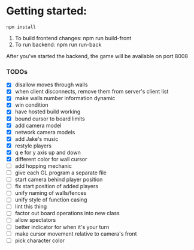 # Getting started:
    npm install

1. To build frontend changes: npm run build-front
1. To run backend: npm run run-back

After you've started the backend, the game will be available on port 8008

### TODOs
- [x] disallow moves through walls
- [x] when client disconnects, remove them from server's client list
- [x] make walls number information dynamic
- [x] win condition
- [x] have hosted build working
- [x] bound cursor to board limits
- [x] add camera model
- [x] network camera models
- [x] add Jake's music
- [x] restyle players
- [x] q e for y axis up and down 
- [x] different color for wall cursor
- [ ] add hopping mechanic
- [ ] give each GL program a separate file
- [ ] start camera behind player position
- [ ] fix start position of added players
- [ ] unify naming of walls/fences
- [ ] unify style of function casing
- [ ] lint this thing
- [ ] factor out board operations into new class
- [ ] allow spectators
- [ ] better indicator for when it's your turn
- [ ] make cursor movement relative to camera's front
- [ ] pick character color